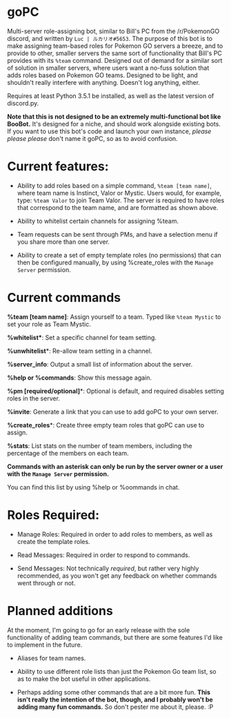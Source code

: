 # goPC
Multi-server role-assigning bot, similar to Bill's PC from the /r/PokemonGO discord, and written by `Luc | ルカリオ#5653`.
The purpose of this bot is to make assigning team-based roles for Pokemon GO servers a breeze, and to provide to other, smaller servers the same sort of functionality that Bill's PC provides with its `%team` command.
Designed out of demand for a similar sort of solution in smaller servers, where users want a no-fuss solution that adds roles based on Pokemon GO teams. Designed to be light, and shouldn't really interfere with anything. Doesn't log anything, either.

Requires at least Python 3.5.1 be installed, as well as the latest version of discord.py.

__Note that this is **not** designed to be an extremely multi-functional bot like BooBot.__ It's designed for a niche, and should work alongside existing bots.
If you want to use this bot's code and launch your own instance, *please please please* don't name it goPC, so as to avoid confusion.

# Current features:

* Ability to add roles based on a simple command, `%team [team name]`, where team name is Instinct, Valor or Mystic.
Users would, for example, type:
`%team Valor`
to join Team Valor. The server is required to have roles that correspond to the team name, and are formatted as shown above.

* Ability to whitelist certain channels for assigning %team.

* Team requests can be sent through PMs, and have a selection menu if you share more than one server.

* Ability to create a set of empty template roles (no permissions) that can then be configured manually, by using %create_roles with the `Manage Server` permission.

# Current commands
__%team [team name]__: Assign yourself to a team. Typed like `%team Mystic` to set your role as Team Mystic.

__%whitelist\*__: Set a specific channel for team setting.

__%unwhitelist__\*: Re-allow team setting in a channel.

__%server_info__: Output a small list of information about the server.

__%help or %commands__: Show this message again.

__%pm [required/optional]__\*: Optional is default, and required disables setting roles in the server.

__%invite__: Generate a link that you can use to add goPC to your own server.

__%create_roles__\*: Create three empty team roles that goPC can use to assign.

__%stats__: List stats on the number of team members, including the percentage of the members on each team.

**Commands with an asterisk can only be run by the server owner or a user with the `Manage Server` permission.**

You can find this list by using %help or %oommands in chat.




# Roles Required:

* Manage Roles: Required in order to add roles to members, as well as create the template roles.

* Read Messages: Required in order to respond to commands.

* Send Messages: Not technically *required*, but rather very highly recommended, as you won't get any feedback on whether commands went through or not.


# Planned additions

At the moment, I'm going to go for an early release with the sole functionality of adding team commands, but there are some features I'd like to implement in the future.

* Aliases for team names.

* Ability to use different role lists than just the Pokemon Go team list, so as to make the bot useful in other applications.

* Perhaps adding some other commands that are a bit more fun. __This isn't really the intention of the bot, though, and I probably won't be adding many fun commands.__ So don't pester me about it, please. :P